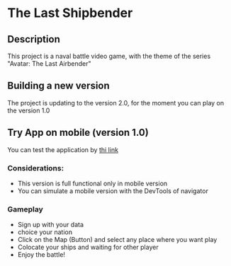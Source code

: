 # The Last Shipbender

## Description

This project is a naval battle video game, with the theme of the series "Avatar: The Last Airbender"

## Building a new version

The project is updating to the version 2.0, for the moment you can play on the version 1.0

## Try App on mobile (version 1.0)

You can test the application by [thi link](https://avatar-aang.herokuapp.com/)

### Considerations:

- This version is full functional only in mobile version
- You can simulate a mobile version with the DevTools of navigator

### Gameplay

- Sign up with your data
- choice your nation
- Click on the Map (Button) and select any place where you want play
- Colocate your ships and waiting for other player
- Enjoy the battle!

